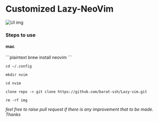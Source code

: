 <h1>Customized Lazy-NeoVim</h1>

<img src="./img/Screenshot 2023-12-24 at 10.13.27 PM.png" alt="UI img" style="width: 200px, height: 150px"/>

<h3>Steps to use</h3>

<h4>mac</h4>
```plaintext
brew install neovim
```

```plaintext
cd ~/.config
```

```plaintext
mkdir nvim
```

```plaintext
cd nvim
```

```plaintext
clone repo -> git clone https://github.com/barat-ssh/Lazy-vim.git
```

```plaintext
rm -rf img
```

<i>feel free to raise pull request if there is any improvement that to be made. Thanks</i>
